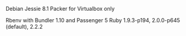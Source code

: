 Debian Jessie 8.1 Packer for Virtualbox only

Rbenv with Bundler 1.10 and Passenger 5
Ruby 1.9.3-p194, 2.0.0-p645 (default), 2.2.2
